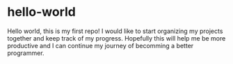 # hello-world
Hello world, this is my first repo!
I would like to start organizing my projects together and keep track of my progress.
Hopefully this will help me be more productive and I can continue my journey of becomming a better programmer.
